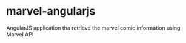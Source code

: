 # marvel-angularjs
AngularJS application tha retrieve the marvel comic information using Marvel API
